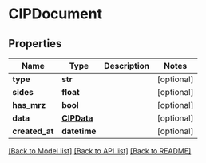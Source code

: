 # CIPDocument


## Properties
Name | Type | Description | Notes
------------ | ------------- | ------------- | -------------
**type** | **str** |  | [optional] 
**sides** | **float** |  | [optional] 
**has_mrz** | **bool** |  | [optional] 
**data** | [**CIPData**](CIPData.md) |  | [optional] 
**created_at** | **datetime** |  | [optional] 

[[Back to Model list]](../README.md#documentation-for-models) [[Back to API list]](../README.md#documentation-for-api-endpoints) [[Back to README]](../README.md)


